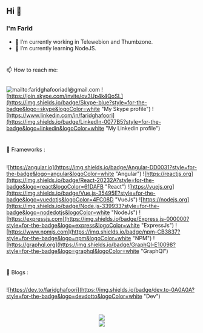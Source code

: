 ## Hi 👋

### I'm Farid

- 🔭 I’m currently working in Telewebion and Thumbzone.
- 🌱 I’m currently learning NodeJS.
  <!-- - 👯 I’m looking to collaborate on ... -->
  <!-- - 🤔 I’m looking for help with ... -->
  <!-- - 💬 Ask me about ... -->

#

📫 How to reach me:

##

![mailto:faridghafooriadl@gmail.com](https://img.shields.io/badge/Gmail-D14836?style=for-the-badge&logo=gmail&logoColor=white "My Gamil account")
![https://join.skype.com/invite/ov3Up4k4QoSL](https://img.shields.io/badge/Skype-blue?style=for-the-badge&logo=skype&logoColor=white "My Skype profile")
![https://www.linkedin.com/in/faridghafoori](https://img.shields.io/badge/LinkedIn-0077B5?style=for-the-badge&logo=linkedin&logoColor=white "My Linkedin profile")

#

🚀 Frameworks :

##

![https://angular.io](https://img.shields.io/badge/Angular-DD0031?style=for-the-badge&logo=angular&logoColor=white "Angular")
![https://reactjs.org](https://img.shields.io/badge/React-20232A?style=for-the-badge&logo=react&logoColor=61DAFB "React")
![https://vuejs.org](https://img.shields.io/badge/Vue.js-35495E?style=for-the-badge&logo=vuedotjs&logoColor=4FC08D "VueJs")
![https://nodejs.org](https://img.shields.io/badge/Node.js-339933?style=for-the-badge&logo=nodedotjs&logoColor=white "NodeJs")
![https://expressjs.com](https://img.shields.io/badge/Express.js-000000?style=for-the-badge&logo=express&logoColor=white "ExpressJs")
![https://www.npmjs.com](https://img.shields.io/badge/npm-CB3837?style=for-the-badge&logo=npm&logoColor=white "NPM")
![https://graphql.org](https://img.shields.io/badge/GraphQl-E10098?style=for-the-badge&logo=graphql&logoColor=white "GraphQl")

#

📝 Blogs :

##

![https://dev.to/faridghafoori](https://img.shields.io/badge/dev.to-0A0A0A?style=for-the-badge&logo=devdotto&logoColor=white "Dev")

#

<div style="text-align: center">
    <div>
        <img src="https://github-readme-stats.vercel.app/api/top-langs/?username=faridghafoori">
    </div>
    <div>
        <img src="https://github-readme-stats.vercel.app/api?username=faridghafoori">
    </div>
</div>
